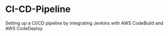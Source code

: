 # CI-CD-Pipeline
Setting up a CI/CD pipeline by integrating Jenkins with AWS CodeBuild and AWS CodeDeploy
